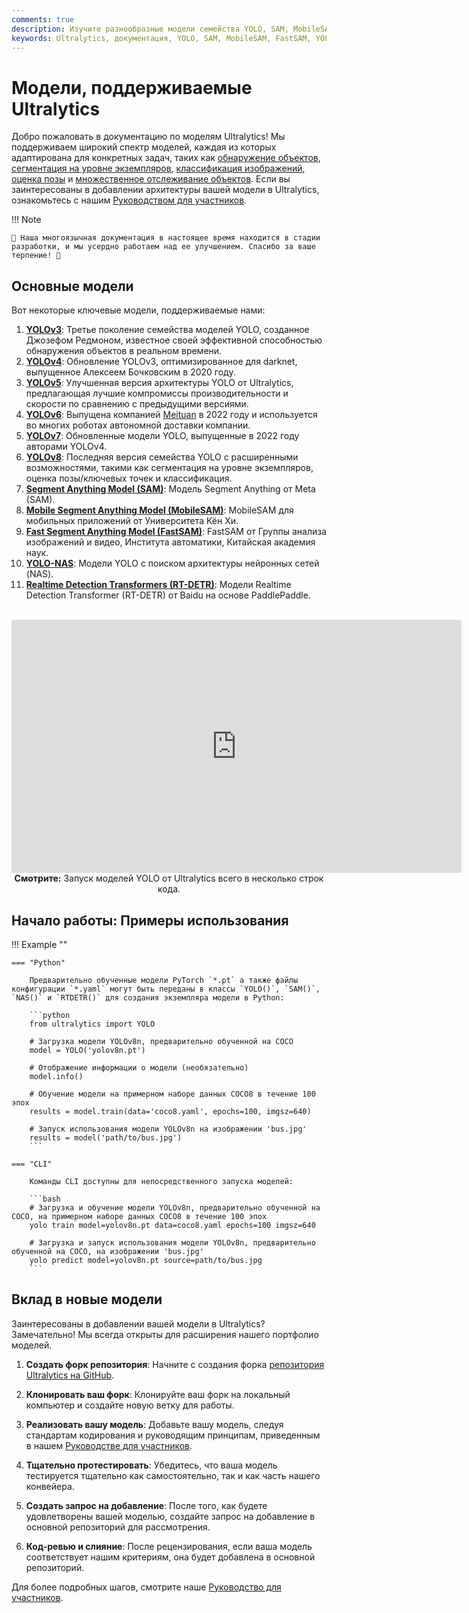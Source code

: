 ```yaml
---
comments: true
description: Изучите разнообразные модели семейства YOLO, SAM, MobileSAM, FastSAM, YOLO-NAS и RT-DETR, поддерживаемые Ultralytics. Начните с примеров использования в командной строке и Python.
keywords: Ultralytics, документация, YOLO, SAM, MobileSAM, FastSAM, YOLO-NAS, RT-DETR, модели, архитектуры, Python, CLI
---
```


# Модели, поддерживаемые Ultralytics

Добро пожаловать в документацию по моделям Ultralytics! Мы поддерживаем широкий спектр моделей, каждая из которых адаптирована для конкретных задач, таких как [обнаружение объектов](../tasks/detect.md), [сегментация на уровне экземпляров](../tasks/segment.md), [классификация изображений](../tasks/classify.md), [оценка позы](../tasks/pose.md) и [множественное отслеживание объектов](../modes/track.md). Если вы заинтересованы в добавлении архитектуры вашей модели в Ultralytics, ознакомьтесь с нашим [Руководством для участников](../../help/contributing.md).

!!! Note

    🚧 Наша многоязычная документация в настоящее время находится в стадии разработки, и мы усердно работаем над ее улучшением. Спасибо за ваше терпение! 🙏

## Основные модели

Вот некоторые ключевые модели, поддерживаемые нами:

1. **[YOLOv3](../../models/yolov3.md)**: Третье поколение семейства моделей YOLO, созданное Джозефом Редмоном, известное своей эффективной способностью обнаружения объектов в реальном времени.
2. **[YOLOv4](../../models/yolov4.md)**: Обновление YOLOv3, оптимизированное для darknet, выпущенное Алексеем Бочковским в 2020 году.
3. **[YOLOv5](../../models/yolov5.md)**: Улучшенная версия архитектуры YOLO от Ultralytics, предлагающая лучшие компромиссы производительности и скорости по сравнению с предыдущими версиями.
4. **[YOLOv6](../../models/yolov6.md)**: Выпущена компанией [Meituan](https://about.meituan.com/) в 2022 году и используется во многих роботах автономной доставки компании.
5. **[YOLOv7](../../models/yolov7.md)**: Обновленные модели YOLO, выпущенные в 2022 году авторами YOLOv4.
6. **[YOLOv8](../../models/yolov8.md)**: Последняя версия семейства YOLO с расширенными возможностями, такими как сегментация на уровне экземпляров, оценка позы/ключевых точек и классификация.
7. **[Segment Anything Model (SAM)](../../models/sam.md)**: Модель Segment Anything от Meta (SAM).
8. **[Mobile Segment Anything Model (MobileSAM)](../../models/mobile-sam.md)**: MobileSAM для мобильных приложений от Университета Кён Хи.
9. **[Fast Segment Anything Model (FastSAM)](../../models/fast-sam.md)**: FastSAM от Группы анализа изображений и видео, Института автоматики, Китайская академия наук.
10. **[YOLO-NAS](../../models/yolo-nas.md)**: Модели YOLO с поиском архитектуры нейронных сетей (NAS).
11. **[Realtime Detection Transformers (RT-DETR)](../../models/rtdetr.md)**: Модели Realtime Detection Transformer (RT-DETR) от Baidu на основе PaddlePaddle.

<p align="center">
  <br>
  <iframe width="720" height="405" src="https://www.youtube.com/embed/MWq1UxqTClU?si=nHAW-lYDzrz68jR0"
    title="YouTube video player" frameborder="0"
    allow="accelerometer; autoplay; clipboard-write; encrypted-media; gyroscope; picture-in-picture; web-share"
    allowfullscreen>
  </iframe>
  <br>
  <strong>Смотрите:</strong> Запуск моделей YOLO от Ultralytics всего в несколько строк кода.
</p>

## Начало работы: Примеры использования

!!! Example ""

    === "Python"

        Предварительно обученные модели PyTorch `*.pt` а также файлы конфигурации `*.yaml` могут быть переданы в классы `YOLO()`, `SAM()`, `NAS()` и `RTDETR()` для создания экземпляра модели в Python:

        ```python
        from ultralytics import YOLO

        # Загрузка модели YOLOv8n, предварительно обученной на COCO
        model = YOLO('yolov8n.pt')

        # Отображение информации о модели (необязательно)
        model.info()

        # Обучение модели на примерном наборе данных COCO8 в течение 100 эпох
        results = model.train(data='coco8.yaml', epochs=100, imgsz=640)

        # Запуск использования модели YOLOv8n на изображении 'bus.jpg'
        results = model('path/to/bus.jpg')
        ```

    === "CLI"

        Команды CLI доступны для непосредственного запуска моделей:

        ```bash
        # Загрузка и обучение модели YOLOv8n, предварительно обученной на COCO, на примерном наборе данных COCO8 в течение 100 эпох
        yolo train model=yolov8n.pt data=coco8.yaml epochs=100 imgsz=640

        # Загрузка и запуск использования модели YOLOv8n, предварительно обученной на COCO, на изображении 'bus.jpg'
        yolo predict model=yolov8n.pt source=path/to/bus.jpg
        ```

## Вклад в новые модели

Заинтересованы в добавлении вашей модели в Ultralytics? Замечательно! Мы всегда открыты для расширения нашего портфолио моделей.

1. **Создать форк репозитория**: Начните с создания форка [репозитория Ultralytics на GitHub](https://github.com/ultralytics/ultralytics).

2. **Клонировать ваш форк**: Клонируйте ваш форк на локальный компьютер и создайте новую ветку для работы.

3. **Реализовать вашу модель**: Добавьте вашу модель, следуя стандартам кодирования и руководящим принципам, приведенным в нашем [Руководстве для участников](../../help/contributing.md).

4. **Тщательно протестировать**: Убедитесь, что ваша модель тестируется тщательно как самостоятельно, так и как часть нашего конвейера.

5. **Создать запрос на добавление**: После того, как будете удовлетворены вашей моделью, создайте запрос на добавление в основной репозиторий для рассмотрения.

6. **Код-ревью и слияние**: После рецензирования, если ваша модель соответствует нашим критериям, она будет добавлена в основной репозиторий.

Для более подробных шагов, смотрите наше [Руководство для участников](../../help/contributing.md).
